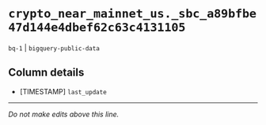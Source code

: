 # `crypto_near_mainnet_us._sbc_a89bfbe47d144e4dbef62c63c4131105`
`bq-1` | `bigquery-public-data`

## Column details
* [TIMESTAMP] `last_update`

-------------------------------------------------------------------------------
*Do not make edits above this line.*
